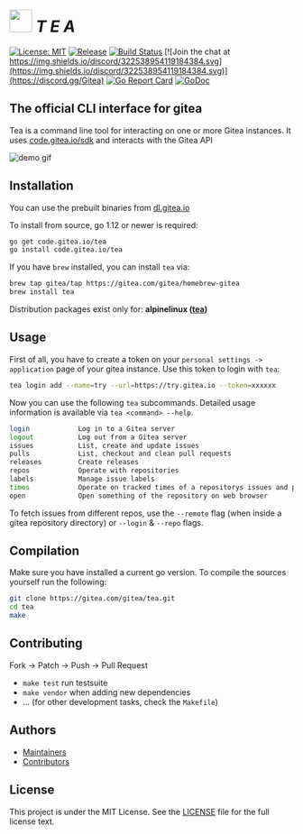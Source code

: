 # <img alt='' src='https://gitea.com/repo-avatars/550-80a3a8c2ab0e2c2d69f296b7f8582485' height="40"/> *T E A*

[![License: MIT](https://img.shields.io/badge/License-MIT-blue.svg)](https://opensource.org/licenses/MIT) [![Release](https://raster.shields.io/badge/dynamic/json.svg?label=release&url=https://gitea.com/api/v1/repos/gitea/tea/releases&query=$[0].tag_name)](https://gitea.com/gitea/tea/releases) [![Build Status](https://drone.gitea.com/api/badges/gitea/tea/status.svg)](https://drone.gitea.com/gitea/tea) [![Join the chat at https://img.shields.io/discord/322538954119184384.svg](https://img.shields.io/discord/322538954119184384.svg)](https://discord.gg/Gitea) [![Go Report Card](https://goreportcard.com/badge/code.gitea.io/tea)](https://goreportcard.com/report/code.gitea.io/tea) [![GoDoc](https://godoc.org/code.gitea.io/tea?status.svg)](https://godoc.org/code.gitea.io/tea)

## The official CLI interface for gitea

Tea is a command line tool for interacting on one or more Gitea instances.
It uses [code.gitea.io/sdk](https://code.gitea.io/sdk) and interacts with the Gitea API

![demo gif](https://dl.gitea.io/screenshots/tea_demo.gif)

## Installation

You can use the prebuilt binaries from [dl.gitea.io](https://dl.gitea.io/tea/)


To install from source, go 1.12 or newer is required:
```sh
go get code.gitea.io/tea
go install code.gitea.io/tea
```


If you have `brew` installed, you can install `tea` via:

```sh
brew tap gitea/tap https://gitea.com/gitea/homebrew-gitea
brew install tea
```

Distribution packages exist only for: **alpinelinux ([tea](https://pkgs.alpinelinux.org/packages?name=tea&branch=edge))**

## Usage

First of all, you have to create a token on your `personal settings -> application` page of your gitea instance.
Use this token to login with `tea`:

```sh
tea login add --name=try --url=https://try.gitea.io --token=xxxxxx
```

Now you can use the following `tea` subcommands.
Detailed usage information is available via `tea <command> --help`.

```sh
login            Log in to a Gitea server
logout           Log out from a Gitea server
issues           List, create and update issues
pulls            List, checkout and clean pull requests
releases         Create releases
repos            Operate with repositories
labels           Manage issue labels
times            Operate on tracked times of a repositorys issues and pulls
open             Open something of the repository on web browser
```

To fetch issues from different repos, use the `--remote` flag (when inside a gitea repository directory) or `--login` & `--repo` flags.

## Compilation

Make sure you have installed a current go version.
To compile the sources yourself run the following:

```sh
git clone https://gitea.com/gitea/tea.git
cd tea
make
```

## Contributing

Fork -> Patch -> Push -> Pull Request

- `make test` run testsuite
- `make vendor` when adding new dependencies
- ... (for other development tasks, check the `Makefile`)

## Authors

* [Maintainers](https://github.com/orgs/go-gitea/people)
* [Contributors](https://github.com/go-gitea/tea/graphs/contributors)

## License

This project is under the MIT License. See the [LICENSE](LICENSE) file for the
full license text.
